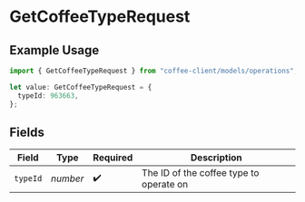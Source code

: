 # GetCoffeeTypeRequest

## Example Usage

```typescript
import { GetCoffeeTypeRequest } from "coffee-client/models/operations";

let value: GetCoffeeTypeRequest = {
  typeId: 963663,
};
```

## Fields

| Field                                   | Type                                    | Required                                | Description                             |
| --------------------------------------- | --------------------------------------- | --------------------------------------- | --------------------------------------- |
| `typeId`                                | *number*                                | :heavy_check_mark:                      | The ID of the coffee type to operate on |